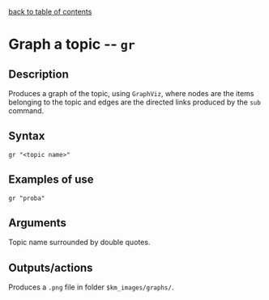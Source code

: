 [back to table of contents](/index.md)
# Graph a topic -- `gr`
## Description
Produces a graph of the topic, using `GraphViz`, where nodes are the items belonging to the topic and edges are the directed links produced by the `sub` command. 
## Syntax
`gr "<topic name>"`
## Examples of use
```
gr "proba"
```

## Arguments
Topic name surrounded by double quotes.

## Outputs/actions
Produces a `.png` file in folder `$km_images/graphs/`.